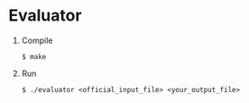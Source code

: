 # Evaluator

1. Compile

    ```
    $ make
    ```

2. Run

    ```
    $ ./evaluator <official_input_file> <your_output_file>
    ```
